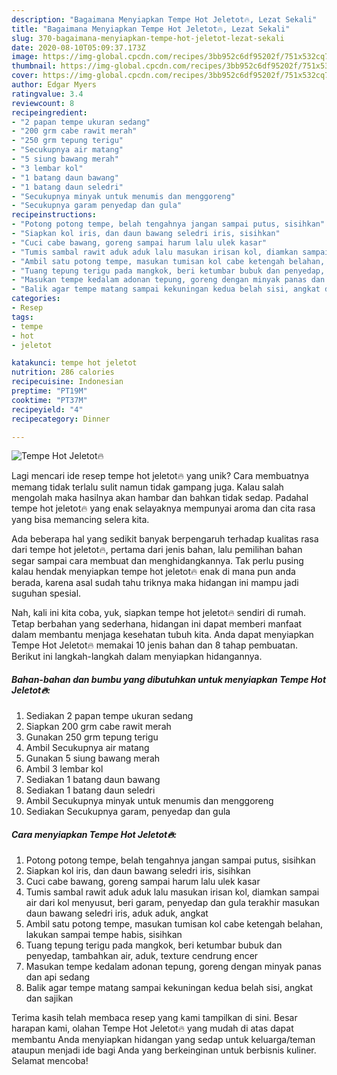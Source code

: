 ```yaml
---
description: "Bagaimana Menyiapkan Tempe Hot Jeletot🔥, Lezat Sekali"
title: "Bagaimana Menyiapkan Tempe Hot Jeletot🔥, Lezat Sekali"
slug: 370-bagaimana-menyiapkan-tempe-hot-jeletot-lezat-sekali
date: 2020-08-10T05:09:37.173Z
image: https://img-global.cpcdn.com/recipes/3bb952c6df95202f/751x532cq70/tempe-hot-jeletot🔥-foto-resep-utama.jpg
thumbnail: https://img-global.cpcdn.com/recipes/3bb952c6df95202f/751x532cq70/tempe-hot-jeletot🔥-foto-resep-utama.jpg
cover: https://img-global.cpcdn.com/recipes/3bb952c6df95202f/751x532cq70/tempe-hot-jeletot🔥-foto-resep-utama.jpg
author: Edgar Myers
ratingvalue: 3.4
reviewcount: 8
recipeingredient:
- "2 papan tempe ukuran sedang"
- "200 grm cabe rawit merah"
- "250 grm tepung terigu"
- "Secukupnya air matang"
- "5 siung bawang merah"
- "3 lembar kol"
- "1 batang daun bawang"
- "1 batang daun seledri"
- "Secukupnya minyak untuk menumis dan menggoreng"
- "Secukupnya garam penyedap dan gula"
recipeinstructions:
- "Potong potong tempe, belah tengahnya jangan sampai putus, sisihkan"
- "Siapkan kol iris, dan daun bawang seledri iris, sisihkan"
- "Cuci cabe bawang, goreng sampai harum lalu ulek kasar"
- "Tumis sambal rawit aduk aduk lalu masukan irisan kol, diamkan sampai air dari kol menyusut, beri garam, penyedap dan gula terakhir masukan daun bawang seledri iris, aduk aduk, angkat"
- "Ambil satu potong tempe, masukan tumisan kol cabe ketengah belahan, lakukan sampai tempe habis, sisihkan"
- "Tuang tepung terigu pada mangkok, beri ketumbar bubuk dan penyedap, tambahkan air, aduk, texture cendrung encer"
- "Masukan tempe kedalam adonan tepung, goreng dengan minyak panas dan api sedang"
- "Balik agar tempe matang sampai kekuningan kedua belah sisi, angkat dan sajikan"
categories:
- Resep
tags:
- tempe
- hot
- jeletot

katakunci: tempe hot jeletot 
nutrition: 286 calories
recipecuisine: Indonesian
preptime: "PT19M"
cooktime: "PT37M"
recipeyield: "4"
recipecategory: Dinner

---
```



![Tempe Hot Jeletot🔥](https://img-global.cpcdn.com/recipes/3bb952c6df95202f/751x532cq70/tempe-hot-jeletot🔥-foto-resep-utama.jpg)

Lagi mencari ide resep tempe hot jeletot🔥 yang unik? Cara membuatnya memang tidak terlalu sulit namun tidak gampang juga. Kalau salah mengolah maka hasilnya akan hambar dan bahkan tidak sedap. Padahal tempe hot jeletot🔥 yang enak selayaknya mempunyai aroma dan cita rasa yang bisa memancing selera kita.



Ada beberapa hal yang sedikit banyak berpengaruh terhadap kualitas rasa dari tempe hot jeletot🔥, pertama dari jenis bahan, lalu pemilihan bahan segar sampai cara membuat dan menghidangkannya. Tak perlu pusing kalau hendak menyiapkan tempe hot jeletot🔥 enak di mana pun anda berada, karena asal sudah tahu triknya maka hidangan ini mampu jadi suguhan spesial.


Nah, kali ini kita coba, yuk, siapkan tempe hot jeletot🔥 sendiri di rumah. Tetap berbahan yang sederhana, hidangan ini dapat memberi manfaat dalam membantu menjaga kesehatan tubuh kita. Anda dapat menyiapkan Tempe Hot Jeletot🔥 memakai 10 jenis bahan dan 8 tahap pembuatan. Berikut ini langkah-langkah dalam menyiapkan hidangannya.

<!--inarticleads1-->

##### Bahan-bahan dan bumbu yang dibutuhkan untuk menyiapkan Tempe Hot Jeletot🔥:

1. Sediakan 2 papan tempe ukuran sedang
1. Siapkan 200 grm cabe rawit merah
1. Gunakan 250 grm tepung terigu
1. Ambil Secukupnya air matang
1. Gunakan 5 siung bawang merah
1. Ambil 3 lembar kol
1. Sediakan 1 batang daun bawang
1. Sediakan 1 batang daun seledri
1. Ambil Secukupnya minyak untuk menumis dan menggoreng
1. Sediakan Secukupnya garam, penyedap dan gula




<!--inarticleads2-->

##### Cara menyiapkan Tempe Hot Jeletot🔥:

1. Potong potong tempe, belah tengahnya jangan sampai putus, sisihkan
1. Siapkan kol iris, dan daun bawang seledri iris, sisihkan
1. Cuci cabe bawang, goreng sampai harum lalu ulek kasar
1. Tumis sambal rawit aduk aduk lalu masukan irisan kol, diamkan sampai air dari kol menyusut, beri garam, penyedap dan gula terakhir masukan daun bawang seledri iris, aduk aduk, angkat
1. Ambil satu potong tempe, masukan tumisan kol cabe ketengah belahan, lakukan sampai tempe habis, sisihkan
1. Tuang tepung terigu pada mangkok, beri ketumbar bubuk dan penyedap, tambahkan air, aduk, texture cendrung encer
1. Masukan tempe kedalam adonan tepung, goreng dengan minyak panas dan api sedang
1. Balik agar tempe matang sampai kekuningan kedua belah sisi, angkat dan sajikan




Terima kasih telah membaca resep yang kami tampilkan di sini. Besar harapan kami, olahan Tempe Hot Jeletot🔥 yang mudah di atas dapat membantu Anda menyiapkan hidangan yang sedap untuk keluarga/teman ataupun menjadi ide bagi Anda yang berkeinginan untuk berbisnis kuliner. Selamat mencoba!

